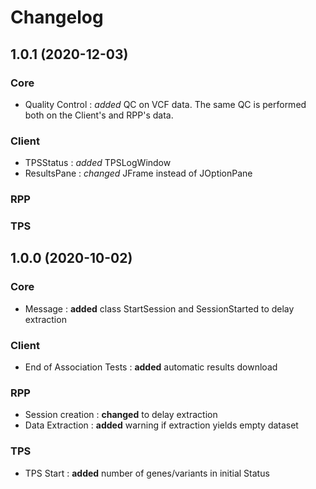 # Changelog

## 1.0.1 (2020-12-03)
### Core
* Quality Control : *added* QC on VCF data. The same QC is performed both on the Client's and RPP's data.
### Client
* TPSStatus : *added* TPSLogWindow
* ResultsPane : *changed* JFrame instead of JOptionPane
### RPP
### TPS

## 1.0.0 (2020-10-02)
### Core
* Message : **added** class StartSession and SessionStarted to delay extraction
### Client
* End of Association Tests : **added** automatic results download
### RPP
* Session creation : **changed** to delay extraction
* Data Extraction : **added** warning if extraction yields empty dataset
### TPS
* TPS Start : **added** number of genes/variants in initial Status
